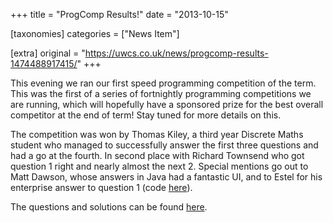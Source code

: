 +++
title = "ProgComp Results!"
date = "2013-10-15"

[taxonomies]
categories = ["News Item"]

[extra]
original = "https://uwcs.co.uk/news/progcomp-results-1474488917415/"
+++

This evening we ran our first speed programming competition of the term. This was the first of a series of fortnightly programming competitions we are running, which will hopefully have a sponsored prize for the best overall competitor at the end of term\! Stay tuned for more details on this.

The competition was won by Thomas Kiley, a third year Discrete Maths student who managed to successfully answer the first three questions and had a go at the fourth. In second place with Richard Townsend who got question 1 right and nearly almost the next 2. Special mentions go out to Matt Dawson, whose answers in Java had a fantastic UI, and to Estel for his enterprise answer to question 1 (code [here](https://github.com/esteluk/compsoc-progcomp-1-q1/)).

The questions and solutions can be found [here](http://www.ruth.uwcs.co.uk/progcomp/151013).

